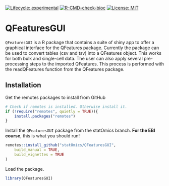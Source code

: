<!-- badges: start -->
[![Lifecycle: experimental](https://img.shields.io/badge/lifecycle-experimental-orange.svg)](https://lifecycle.r-lib.org/articles/stages.html#experimental)
[![R-CMD-check-bioc](https://github.com/UCLouvain-CBIO/QFeaturesGUI/workflows/R-CMD-check-bioc/badge.svg)](https://github.com/UCLouvain-CBIO/QFeaturesGUI/actions/workflows/check-bioc.yml)
[![License: MIT](https://img.shields.io/badge/License-MIT-yellow.svg)](https://opensource.org/licenses/MIT)
<!-- badges: end -->

# QFeaturesGUI

`QFeaturesGUI` is a R package that contains a suite of shiny app to
offer a graphical interface for the QFeatures package. Currently the
package can be used to convert tables (csv and tsv) into a QFeatures
object. This works for both bulk and single-cell data. The user can
also apply several pre-processing steps to the imported QFeatures.
This process is performed with the readQFeatures function from the
QFeatures package.

## Installation

Get the remotes packages to install from GitHub

```r
# Check if remotes is installed. Otherwise install it.
if (!require("remotes", quietly = TRUE)){
    install.packages("remotes")
}
```

Install the `QFeaturesGUI` package from the statOmics branch. **For the
EBI course**, this is what you should run!

```r
remotes::install_github("statOmics/QFeaturesGUI",
    build_manual = TRUE,
    build_vignettes = TRUE
)
```

Load the package.

```r
library(QFeaturesGUI)
```
